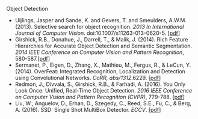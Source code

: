 Object Detection
- Uijlings, Jasper and Sande, K. and Gevers, T. and Smeulders, A.W.M. (2013). Selective search for object recognition. *2013 In International Journal of Computer Vision*. doi:10.1007/s11263-013-0620-5. [[pdf](http://www.huppelen.nl/publications/selectiveSearchDraft.pdf)]
- Girshick, R.B., Donahue, J., Darrell, T., & Malik, J. (2014). Rich Feature Hierarchies for Accurate Object Detection and Semantic Segmentation. *2014 IEEE Conference on Computer Vision and Pattern Recognition*, 580-587.[[pdf](https://arxiv.org/pdf/1311.2524.pdf)]
- Sermanet, P., Eigen, D., Zhang, X., Mathieu, M., Fergus, R., & LeCun, Y. (2014). OverFeat: Integrated Recognition, Localization and Detection using Convolutional Networks. *CoRR, abs/1312*.6229. [[pdf](https://arxiv.org/pdf/1312.6229.pdf)]
- Redmon, J., Divvala, S., Girshick, R.B., & Farhadi, A. (2016). You Only Look Once: Unified, Real-Time Object Detection. *2016 IEEE Conference on Computer Vision and Pattern Recognition (CVPR)*, 779-788. [[pdf](https://arxiv.org/pdf/1506.02640.pdf)]
- Liu, W., Anguelov, D., Erhan, D., Szegedy, C., Reed, S.E., Fu, C., & Berg, A. (2016). SSD: Single Shot MultiBox Detector. *ECCV*. [[pdf](https://arxiv.org/pdf/1512.02325.pdf)]
